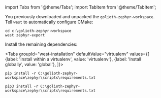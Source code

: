 import Tabs from '@theme/Tabs';
import TabItem from '@theme/TabItem';

You previously downloaded and unpacked the `golioth-zephyr-workspace`. Tell `west` to automatically configure CMake:

```shell
cd c:\golioth-zephyr-workspace
west zephyr-export
```

Install the remaining dependencies:

<Tabs
groupId="west-installation"
defaultValue="virtualenv"
values={[
{label: 'Install within a virtualenv', value: 'virtualenv'},
{label: 'Install globally', value: 'global'},
]}>
<TabItem value="virtualenv">

```
pip install -r C:\golioth-zephyr-workspace\zephyr\scripts\requirements.txt
```

</TabItem>
<TabItem value="global">

```
pip3 install -r C:\golioth-zephyr-workspace\zephyr\scripts\requirements.txt
```

</TabItem>
</Tabs>
